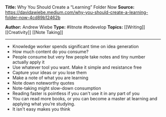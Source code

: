 **Title:** Why You Should Create a “Learning” Folder Now 
**Source:**  https://davidawiebe.medium.com/why-you-should-create-a-learning-folder-now-4cd89b12462b

**Author:** Andrew Wiebe
**Type:** #litnote #todevelop 
**Topics:** [[Writing]] [[Creativity]] [[Note Taking]]

----

- Knowledge worker spends significant time on idea generation
- How much content do you consume?
- People consume but very few people take notes and tiny number actually apply it
- Use whatever tool you want. Make it simple and resistance free 
- Capture your ideas or you lose them
- Make a note of what you are learning
- Note down noteworthy quotes
- Note-taking might slow-down consumption 
- Reading faster is pointless if you can't use it in any part of you
- You can read more books, or you can become a master at learning and applying what you’re studying.
- It isn't easy makes you think 